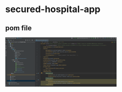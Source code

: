 # secured-hospital-app


<p align="center">
  <h2>pom file</h2>
  <img src="./images/pom1.PNG" width="350" title="hover text">
  
</p>
